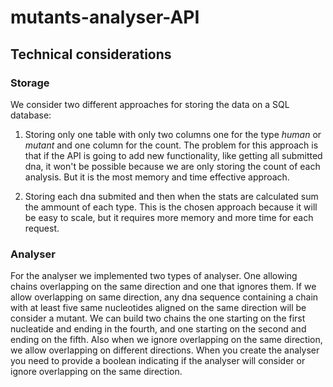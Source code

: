 # mutants-analyser-API

## Technical considerations

### Storage

We consider two different approaches for storing the data on a SQL database:

1. Storing only one table with only two columns one for the type *human* or *mutant* and one column for the count.
    The problem for this approach is that if the API is going to add new functionality, like getting all submitted dna,
    it won't be possible because we are only storing the count of each analysis. But it is the most 
    memory and time effective approach. 

2. Storing each dna submited and then when the stats are calculated sum the ammount of each type.
   This is the chosen approach because it will be easy to scale, but it requires more memory and more time for each request.
   

### Analyser

For the analyser we implemented two types of analyser.
One allowing chains overlapping on the same direction and one that ignores them.
If we allow overlapping on same direction, any dna sequence containing a chain with at least five same nucleotides aligned on the same direction will be consider a mutant.
We can build two chains the one starting on the first nucleatide and ending in the fourth, and one starting on the second and ending on the fifth.
Also when we ignore overlapping on the same direction, we allow overlapping on different directions.
When you create the analyser you need to provide a boolean indicating if the analyser will consider or ignore overlapping on the same direction.